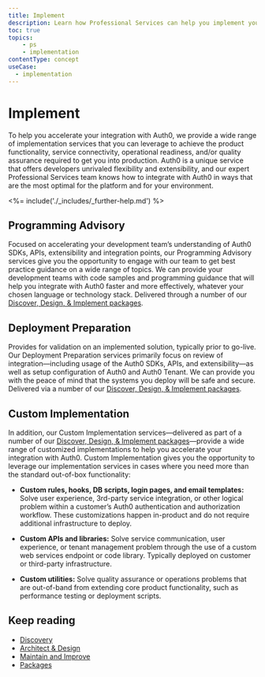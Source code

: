 ```yaml
---
title: Implement
description: Learn how Professional Services can help you implement your Auth0 solution.
toc: true
topics:
    - ps
    - implementation
contentType: concept
useCase:
  - implementation
---
```

# Implement

To help you accelerate your integration with Auth0, we provide a wide range of implementation services that you can leverage to achieve the product functionality, service connectivity, operational readiness, and/or quality assurance required to get you into production. Auth0 is a unique service that offers developers unrivaled flexibility and extensibility, and our expert Professional Services team knows how to integrate with Auth0 in ways that are the most optimal for the platform and for your environment.

<%= include('./_includes/_further-help.md') %>

## Programming Advisory

Focused on accelerating your development team’s understanding of Auth0 SDKs, APIs, extensibility and integration points, our Programming Advisory services give you the opportunity to engage with our team to get best practice guidance on a wide range of topics. We can provide your development teams with code samples and programming guidance that will help you integrate with Auth0 faster and more effectively, whatever your chosen language or technology stack. Delivered through a number of our [Discover, Design, & Implement packages](/services/packages#discover-design-and-implement-packages).    

## Deployment Preparation

Provides for validation on an implemented solution, typically prior to go-live. Our Deployment Preparation services primarily focus on review of integration&mdash;including usage of the Auth0 SDKs, APIs, and extensibility&mdash;as well as setup configuration of Auth0 and Auth0 Tenant. We can provide you with the peace of mind that the systems you deploy will be safe and secure. Delivered via a number of our [Discover, Design, & Implement packages](/services/packages#discover-design-and-implement-packages). 

## Custom Implementation

In addition, our Custom Implementation services&mdash;delivered as part of a number of our [Discover, Design, & Implement packages](/services/packages#discover-design-and-implement-packages)&mdash;provide a wide range of customized implementations to help you accelerate your integration with Auth0. Custom Implementation gives you the opportunity to leverage our implementation services in cases where you need more than the standard out-of-box functionality: 

* **Custom rules, hooks, DB scripts, login pages, and email templates:** Solve user experience, 3rd-party service integration, or other logical problem within a customer’s Auth0 authentication and authorization workflow. These customizations happen in-product and do not require additional infrastructure to deploy.

* **Custom APIs and libraries:** Solve service communication, user experience, or tenant management problem through the use of a custom web services endpoint or code library. Typically deployed on customer or third-party infrastructure.

* **Custom utilities:** Solve quality assurance or operations problems that are out-of-band from extending core product functionality, such as performance testing or deployment scripts.

## Keep reading

* [Discovery](/services/discovery)
* [Architect & Design](/services/architect-and-design)
* [Maintain and Improve](/services/maintain-and-improve)
* [Packages](/services/packages)


